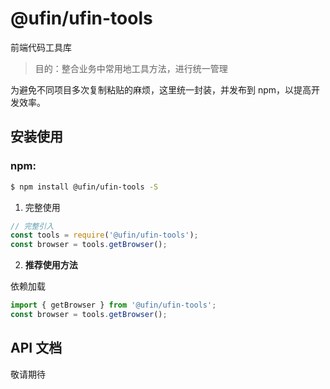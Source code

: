 # @ufin/ufin-tools

前端代码工具库

> 目的：整合业务中常用地工具方法，进行统一管理

为避免不同项目多次复制粘贴的麻烦，这里统一封装，并发布到 npm，以提高开发效率。

## 安装使用

### npm:

```bash
$ npm install @ufin/ufin-tools -S
```

1. 完整使用

```js
// 完整引入
const tools = require('@ufin/ufin-tools');
const browser = tools.getBrowser();
```

2. **推荐使用方法**

依赖加载

```js
import { getBrowser } from '@ufin/ufin-tools';
const browser = tools.getBrowser();
```

## API 文档

敬请期待

